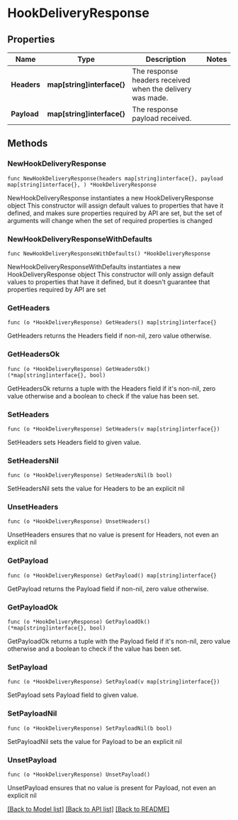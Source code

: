 # HookDeliveryResponse

## Properties

Name | Type | Description | Notes
------------ | ------------- | ------------- | -------------
**Headers** | **map[string]interface{}** | The response headers received when the delivery was made. | 
**Payload** | **map[string]interface{}** | The response payload received. | 

## Methods

### NewHookDeliveryResponse

`func NewHookDeliveryResponse(headers map[string]interface{}, payload map[string]interface{}, ) *HookDeliveryResponse`

NewHookDeliveryResponse instantiates a new HookDeliveryResponse object
This constructor will assign default values to properties that have it defined,
and makes sure properties required by API are set, but the set of arguments
will change when the set of required properties is changed

### NewHookDeliveryResponseWithDefaults

`func NewHookDeliveryResponseWithDefaults() *HookDeliveryResponse`

NewHookDeliveryResponseWithDefaults instantiates a new HookDeliveryResponse object
This constructor will only assign default values to properties that have it defined,
but it doesn't guarantee that properties required by API are set

### GetHeaders

`func (o *HookDeliveryResponse) GetHeaders() map[string]interface{}`

GetHeaders returns the Headers field if non-nil, zero value otherwise.

### GetHeadersOk

`func (o *HookDeliveryResponse) GetHeadersOk() (*map[string]interface{}, bool)`

GetHeadersOk returns a tuple with the Headers field if it's non-nil, zero value otherwise
and a boolean to check if the value has been set.

### SetHeaders

`func (o *HookDeliveryResponse) SetHeaders(v map[string]interface{})`

SetHeaders sets Headers field to given value.


### SetHeadersNil

`func (o *HookDeliveryResponse) SetHeadersNil(b bool)`

 SetHeadersNil sets the value for Headers to be an explicit nil

### UnsetHeaders
`func (o *HookDeliveryResponse) UnsetHeaders()`

UnsetHeaders ensures that no value is present for Headers, not even an explicit nil
### GetPayload

`func (o *HookDeliveryResponse) GetPayload() map[string]interface{}`

GetPayload returns the Payload field if non-nil, zero value otherwise.

### GetPayloadOk

`func (o *HookDeliveryResponse) GetPayloadOk() (*map[string]interface{}, bool)`

GetPayloadOk returns a tuple with the Payload field if it's non-nil, zero value otherwise
and a boolean to check if the value has been set.

### SetPayload

`func (o *HookDeliveryResponse) SetPayload(v map[string]interface{})`

SetPayload sets Payload field to given value.


### SetPayloadNil

`func (o *HookDeliveryResponse) SetPayloadNil(b bool)`

 SetPayloadNil sets the value for Payload to be an explicit nil

### UnsetPayload
`func (o *HookDeliveryResponse) UnsetPayload()`

UnsetPayload ensures that no value is present for Payload, not even an explicit nil

[[Back to Model list]](../README.md#documentation-for-models) [[Back to API list]](../README.md#documentation-for-api-endpoints) [[Back to README]](../README.md)


